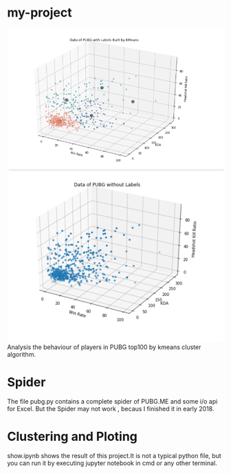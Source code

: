 # my-project
![image](https://github.com/zonedd/my-project/raw/master/1.jpg)
![image](https://github.com/zonedd/my-project/raw/master/2.jpg)
Analysis the behaviour of players in PUBG  top100 by kmeans cluster algorithm.

# Spider
The file pubg.py contains a complete spider of PUBG.ME and some i/o api for Excel.
But the Spider may not work , becaus I finished it in early 2018.

# Clustering and Ploting
show.ipynb shows the result of this project.It is not a typical python file, but you can run it by executing jupyter notebook in cmd or any other terminal.
